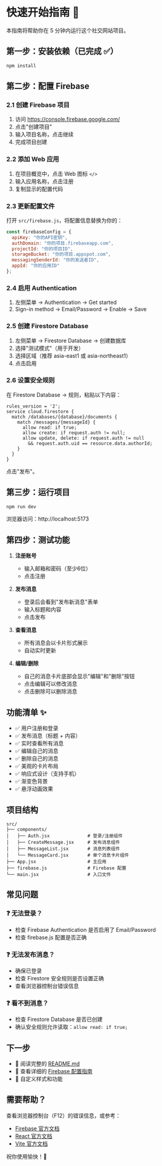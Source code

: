 # 快速开始指南 🚀

本指南将帮助你在 5 分钟内运行这个社交网站项目。

## 第一步：安装依赖（已完成 ✅）

```bash
npm install
```

## 第二步：配置 Firebase

### 2.1 创建 Firebase 项目

1. 访问 https://console.firebase.google.com/
2. 点击"创建项目"
3. 输入项目名称，点击继续
4. 完成项目创建

### 2.2 添加 Web 应用

1. 在项目概览中，点击 Web 图标 `</>`
2. 输入应用名称，点击注册
3. 复制显示的配置代码

### 2.3 更新配置文件

打开 `src/firebase.js`，将配置信息替换为你的：

```javascript
const firebaseConfig = {
  apiKey: "你的API密钥",
  authDomain: "你的项目.firebaseapp.com",
  projectId: "你的项目ID",
  storageBucket: "你的项目.appspot.com",
  messagingSenderId: "你的发送者ID",
  appId: "你的应用ID"
};
```

### 2.4 启用 Authentication

1. 左侧菜单 → Authentication → Get started
2. Sign-in method → Email/Password → Enable → Save

### 2.5 创建 Firestore Database

1. 左侧菜单 → Firestore Database → 创建数据库
2. 选择"测试模式"（用于开发）
3. 选择区域（推荐 asia-east1 或 asia-northeast1）
4. 点击启用

### 2.6 设置安全规则

在 Firestore Database → 规则，粘贴以下内容：

```
rules_version = '2';
service cloud.firestore {
  match /databases/{database}/documents {
    match /messages/{messageId} {
      allow read: if true;
      allow create: if request.auth != null;
      allow update, delete: if request.auth != null 
        && request.auth.uid == resource.data.authorId;
    }
  }
}
```

点击"发布"。

## 第三步：运行项目

```bash
npm run dev
```

浏览器访问：http://localhost:5173

## 第四步：测试功能

1. **注册账号**
   - 输入邮箱和密码（至少6位）
   - 点击注册

2. **发布消息**
   - 登录后会看到"发布新消息"表单
   - 输入标题和内容
   - 点击发布

3. **查看消息**
   - 所有消息会以卡片形式展示
   - 自动实时更新

4. **编辑/删除**
   - 自己的消息卡片底部会显示"编辑"和"删除"按钮
   - 点击编辑可以修改消息
   - 点击删除可以删除消息

## 功能清单 ✨

- ✅ 用户注册和登录
- ✅ 发布消息（标题 + 内容）
- ✅ 实时查看所有消息
- ✅ 编辑自己的消息
- ✅ 删除自己的消息
- ✅ 美观的卡片布局
- ✅ 响应式设计（支持手机）
- ✅ 渐变色背景
- ✅ 悬浮动画效果

## 项目结构

```
src/
├── components/
│   ├── Auth.jsx              # 登录/注册组件
│   ├── CreateMessage.jsx     # 发布消息组件
│   ├── MessageList.jsx       # 消息列表组件
│   └── MessageCard.jsx       # 单个消息卡片组件
├── App.jsx                   # 主应用
├── firebase.js               # Firebase 配置
└── main.jsx                  # 入口文件
```

## 常见问题

### ❓ 无法登录？

- 检查 Firebase Authentication 是否启用了 Email/Password
- 检查 firebase.js 配置是否正确

### ❓ 无法发布消息？

- 确保已登录
- 检查 Firestore 安全规则是否设置正确
- 查看浏览器控制台错误信息

### ❓ 看不到消息？

- 检查 Firestore Database 是否已创建
- 确认安全规则允许读取：`allow read: if true;`

## 下一步

- 📖 阅读完整的 [README.md](./README.md)
- 🔧 查看详细的 [Firebase 配置指南](./FIREBASE_SETUP.md)
- 🎨 自定义样式和功能

## 需要帮助？

查看浏览器控制台（F12）的错误信息，或参考：
- [Firebase 官方文档](https://firebase.google.com/docs)
- [React 官方文档](https://react.dev/)
- [Vite 官方文档](https://vitejs.dev/)

祝你使用愉快！🎉


